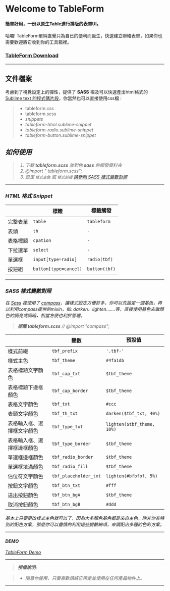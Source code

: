 Welcome to TableForm
===================

#### **簡單好用，一份以原生Table進行排版的表單UI。**

哈囉! TableForm單純直覺只為自已的便利而誕生，快速建立聯絡表單，如果你也需要歡迎將它收到你的工具箱裡。

### [<i class="icon-download"></i> TableForm Download][0]
----------

文件檔案
-------------

考慮到了視覺設定上的彈性，提供了 **SASS** 檔及可以快速產出html格式的 [Sublime text 的程式碼片段](#html-格式-snippet)，你當然也可以直接使用css檔 :

> - tableform.css
> - tableform.scss
> - <i class="icon-folder"> snippets
>  -  tableform-html.sublime-snippet
>  -  tableform-radio.sublime-snippet
>  -  tableform-button.sublime-snippet

如何使用
------------

> 1. 下載 **tableform.scss** 放到你 **sass** 的開發資料夾
> 2. @import " tableform.scss";
> 3. 設定 `樣式主色` 或 `樣式前綴` [請參照 SASS 樣式變數對照](#sass-樣式變數對照)

----

### HTML 格式 Snippet


|                  | 標籤                        | 標籤觸發              |
 ----------------- | ---------------------------- | ------------------
| 完整表單  		  | `table`            | `tableform` |
| 表頭		  | `th`           | `-` |
| 表格標題  		  | `cpation`            | `-` |
| 下拉選單  		  | `select`            | `-` |
| 單選框  		  | `input[type=radio]`            | `radio(tbf)` |
| 按鈕組  		  | `button[type=cancel]`            | `button(tbf)` |



----

### SASS 樣式變數對照

在 [Sass][1] 裡使用了 [compass][2]，讓樣式設定方便許多，你可以先設定一個基色，再以利用compass提供的mixin，如: darken、lighten.......等，直接使用基色去做顏色的調亮或調暗，相當方便也利於管理。

> **<i class="icon-doc"></i> 提醒 tableform.scss**   //   @import "compass";

|                  | 變數                        | 預設值              |
 ----------------- | ---------------------------- | ------------------
| 樣式前綴		  | `tbf_prefix`           | `'.tbf-'` |
| 樣式主色  		  | `tbf_theme`            | `#4fa1db` |
| 表格標題文字顏色		  | `tbf_cap_txt`			| `$tbf_theme` |
| 表格標題下邊框顏色		  | `tbf_cap_border`			| `$tbf_theme` |
| 表格文字顏色 	  | `tbf_txt`		| `#ccc` |
| 表頭文字顏色 	  | `tbf_th_txt`		| `darken($tbf_txt, 40%)` |
| 表格輸入框、選擇框文字顏色 	  | `tbf_type_txt`		| `lighten($tbf_theme, 10%)` |
| 表格輸入框、選擇框邊框顏色 	  | `tbf_type_border`		| `$tbf_theme` |
| 單選框邊框顏色 	  | `tbf_radio_border`		| `$tbf_theme` |
| 單選框填滿顏色 	  | `tbf_radio_fill`		| `$tbf_theme` |
| 佔位符文字顏色 	  | `tbf_placeholder_txt`		| `lighten(#bfbfbf, 5%)` |
| 按鈕文字顏色		  | `tbf_btn_txt`			| `#fff` |
| 送出按鈕顏色		  | `tbf_btn_bgA`			| `$tbf_theme` |
| 取消按鈕顏色		  | `tbf_btn_bgB`			| `#ddd` |

基本上只要更改樣式主色就可以了，因為大多顏色基色都是來自主色，除非你有特別的配色方案，那麼你可以盡情的利用這些變數細項，來調配出多種的色彩方案。

----

#### <i class="icon-pencil"></i> DEMO

[<i class="icon-download"></i> TableForm Demo][3]


----------


> **授權說明:**

> - 隨意你使用，只要喜歡請將它帶走並使用在任何產品物件上。

----
  [0]: https://github.com/Crackccc/tableform/archive/master.zip "TableForm"
  [1]: http://sass-lang.com/ "Sass"
  [2]: http://compass-style.org/ "Compass"
  [3]: http://www.31webdesign.com/lab_tableform/ "TableForm Demo"
